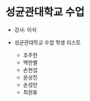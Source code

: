 # 성균관대학교 수업

* 강사: 이삭

* 성균관대학교 수업 학생 리스트

    - 조주한
    - 백한별
    - 손현섭
    - 윤상진
    - 손성만
    - 최원표
